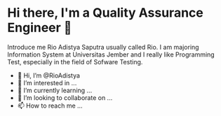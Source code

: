 Hi there, I'm a Quality Assurance Engineer 👋
==

Introduce me Rio Adistya Saputra usually called Rio. I am majoring Information System at Universitas Jember and I really like Programming Test, especially in the field of Sofware Testing.

- 👋 Hi, I’m @RioAdistya
- 👀 I’m interested in ...
- 🌱 I’m currently learning ...
- 💞️ I’m looking to collaborate on ...
- 📫 How to reach me ...

<!---
RioAdistya/RioAdistya is a ✨ special ✨ repository because its `README.md` (this file) appears on your GitHub profile.
You can click the Preview link to take a look at your changes.
--->
